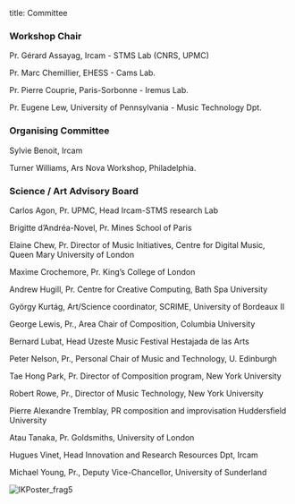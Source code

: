 title: Committee

### Workshop Chair

Pr. Gérard Assayag, Ircam - STMS Lab (CNRS, UPMC)

Pr. Marc Chemillier, EHESS - Cams Lab.

Pr. Pierre Couprie, Paris-Sorbonne - Iremus Lab.

Pr. Eugene Lew, University of Pennsylvania - Music Technology Dpt.

### Organising Committee

Sylvie Benoit, Ircam

Turner Williams, Ars Nova Workshop, Philadelphia.

### Science / Art Advisory Board

Carlos Agon, Pr. UPMC, Head Ircam-STMS research Lab

Brigitte d’Andréa-Novel, Pr. Mines School of Paris

Elaine Chew, Pr. Director of Music Initiatives, Centre for Digital Music, Queen Mary University of London

Maxime Crochemore, Pr. King’s College of London

Andrew Hugill, Pr. Centre for Creative Computing, Bath Spa University

György Kurtág, Art/Science coordinator, SCRIME, University of Bordeaux II

George Lewis, Pr., Area Chair of Composition, Columbia University

Bernard Lubat, Head Uzeste Music Festival Hestajada de las Arts

Peter Nelson, Pr., Personal Chair of Music and Technology, U. Edinburgh

Tae Hong Park, Pr. Director of Composition program, New York University

Robert Rowe, Pr., Director of Music Technology, New York University

Pierre Alexandre Tremblay, PR composition and improvisation Huddersfield University

Atau Tanaka, Pr. Goldsmiths, University of London

Hugues Vinet, Head Innovation and Research Resources Dpt, Ircam

Michael Young, Pr., Deputy Vice-Chancellor, University of Sunderland

![IKPoster_frag5]({filename}/images/IKPoster_frag5.png)


